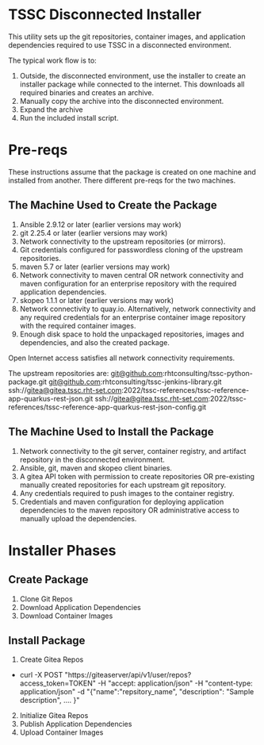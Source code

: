 TSSC Disconnected Installer
============================

This utility sets up the git repositories, container images, and application dependencies required to use TSSC in a disconnected environment.

The typical work flow is to:
1. Outside, the disconnected environment, use the installer to create an installer package while connected to the internet. This downloads all required binaries and creates an archive.
2. Manually copy the archive into the disconnected environment.
3. Expand the archive
4. Run the included install script.

# Pre-reqs

These instructions assume that the package is created on one machine and installed from another. There different pre-reqs for the two machines.

## The Machine Used to Create the Package

1. Ansible 2.9.12 or later (earlier versions may work)
2. git 2.25.4 or later (earlier versions may work)
3. Network connectivity to the upstream repositories (or mirrors).
4. Git credentials configured for passwordless cloning of the upstream repositories.
5. maven 5.7 or later (earlier versions may work)
6. Network connectivity to maven central OR network connectivity and maven configuration for an enterprise repository with the required application dependencies.
7. skopeo 1.1.1 or later (earlier versions may work)
8. Network connectivity to quay.io. Alternatively, network connectivity and any required credentials for an enterprise container image repository with the required container images.
9. Enough disk space to hold the unpackaged repositories, images and dependencies, and also the created package.

Open Internet access satisfies all network connectivity requirements.

The upstream repositories are:
git@github.com:rhtconsulting/tssc-python-package.git
git@github.com:rhtconsulting/tssc-jenkins-library.git
ssh://gitea@gitea.tssc.rht-set.com:2022/tssc-references/tssc-reference-app-quarkus-rest-json.git
ssh://gitea@gitea.tssc.rht-set.com:2022/tssc-references/tssc-reference-app-quarkus-rest-json-config.git

## The Machine Used to Install the Package
1. Network connectivity to the git server, container registry, and artifact repository in the disconnected environment.
2. Ansible, git, maven and skopeo client binaries.
3. A gitea API token with permission to create repositories OR pre-existing manually created repositories for each upstream git repository.
4. Any credentials required to push images to the container registry.
5. Credentials and maven configuration for deploying application dependencies to the maven repository OR administrative access to manually upload the dependencies.

# Installer Phases

## Create Package

1. Clone Git Repos
2. Download Application Dependencies
3. Download Container Images

## Install Package

1. Create Gitea Repos
 - curl -X POST "https://giteaserver/api/v1/user/repos?access_token=TOKEN" -H "accept: application/json" -H "content-type: application/json" -d "{\"name\":\"repsitory_name\", \"description\": \"Sample description\", .... }"
2. Initialize Gitea Repos
3. Publish Application Dependencies
4. Upload Container Images
